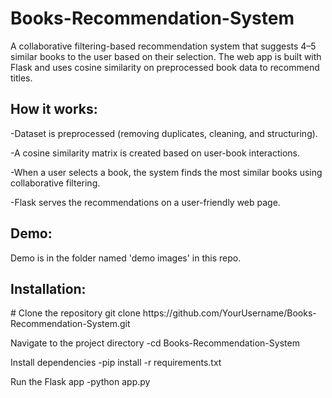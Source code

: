# Books-Recommendation-System
A collaborative filtering-based recommendation system that suggests 4–5 similar books to the user based on their selection.
The web app is built with Flask and uses cosine similarity on preprocessed book data to recommend titles.


<h2>How it works:</h2>
-Dataset is preprocessed (removing duplicates, cleaning, and structuring).

-A cosine similarity matrix is created based on user-book interactions.

-When a user selects a book, the system finds the most similar books using collaborative filtering.

-Flask serves the recommendations on a user-friendly web page.


<h2>Demo:</h2>
Demo is in the folder named 'demo images' in this repo.


<h2>Installation:</h2>
# Clone the repository
git clone https://github.com/YourUsername/Books-Recommendation-System.git

 Navigate to the project directory
-cd Books-Recommendation-System

Install dependencies
-pip install -r requirements.txt

Run the Flask app
-python app.py
